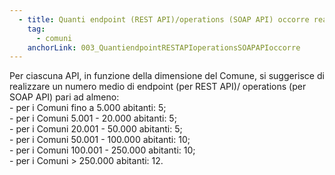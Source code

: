 ```yaml
---
  - title: Quanti endpoint (REST API)/operations (SOAP API) occorre realizzare?
    tag:
      - comuni
    anchorLink: 003_QuantiendpointRESTAPIoperationsSOAPAPIoccorre
---
```


Per ciascuna API, in funzione della dimensione del Comune, si suggerisce di realizzare un numero medio di endpoint (per REST API)/ operations (per SOAP API) pari ad almeno:<br> - per i Comuni fino a 5.000 abitanti: 5;<br> - per i Comuni 5.001 - 20.000 abitanti: 5; <br> - per i Comuni 20.001 - 50.000 abitanti: 5;<br> - per i Comuni 50.001 - 100.000 abitanti: 10; <br> - per i Comuni 100.001 - 250.000 abitanti: 10; <br> - per i Comuni > 250.000 abitanti: 12.